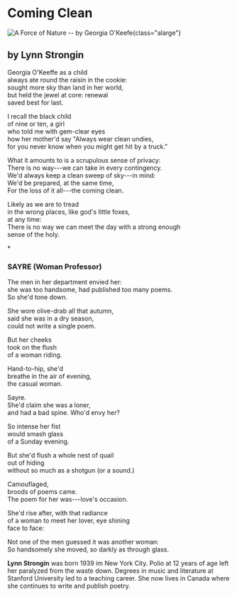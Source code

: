 # Coming Clean

![A Force of Nature -- by Georgia O\'Keefe](strongin-poems-img.png){class="alarge"}

## by Lynn Strongin

Georgia O'Keeffe as a child\
always ate round the raisin in the cookie:\
sought more sky than land in her world,\
but held the jewel at core: renewal\
saved best for last.

I recall the black child\
of nine or ten, a girl\
who told me with gem-clear eyes\
how her mother'd say "Always wear clean undies,\
for you never know when you might get hit by a truck."

What it amounts to is a scrupulous sense of privacy:\
There is no way---we can take in every contingency.\
We'd always keep a clean sweep of sky---in mind:\
We'd be prepared, at the same time,\
For the loss of it all---the coming clean.

Likely as we are to tread\
in the wrong places, like god's little foxes,\
at any time:\
There is no way we can meet the day with a strong enough\
sense of the holy.

\*

### SAYRE (Woman Professor)

The men in her department envied her:\
she was too handsome, had published too many poems.\
So she'd tone down.

She wore olive-drab all that autumn,\
said she was in a dry season,\
could not write a single poem.

But her cheeks\
took on the flush\
of a woman riding.

Hand-to-hip, she'd\
breathe in the air of evening,\
the casual woman.

Sayre.\
She'd claim she was a loner,\
and had a bad spine. Who'd envy her?

So intense her fist\
would smash glass\
of a Sunday evening.

But she'd flush a whole nest of quail\
out of hiding\
without so much as a shotgun (or a sound.)

Camouflaged,\
broods of poems came.\
The poem for her was---love's occasion.

She'd rise after, with that radiance\
of a woman to meet her lover, eye shining\
face to face:

Not one of the men guessed it was another woman:\
So handsomely she moved, so darkly as through glass.

**Lynn Strongin** was born 1939 im New York City. Polio at 12 years of
age left her paralyzed from the waste down. Degrees in music and literature at
Stanford University led to a teaching career. She now lives in Canada where she continues to
write and publish poetry.
